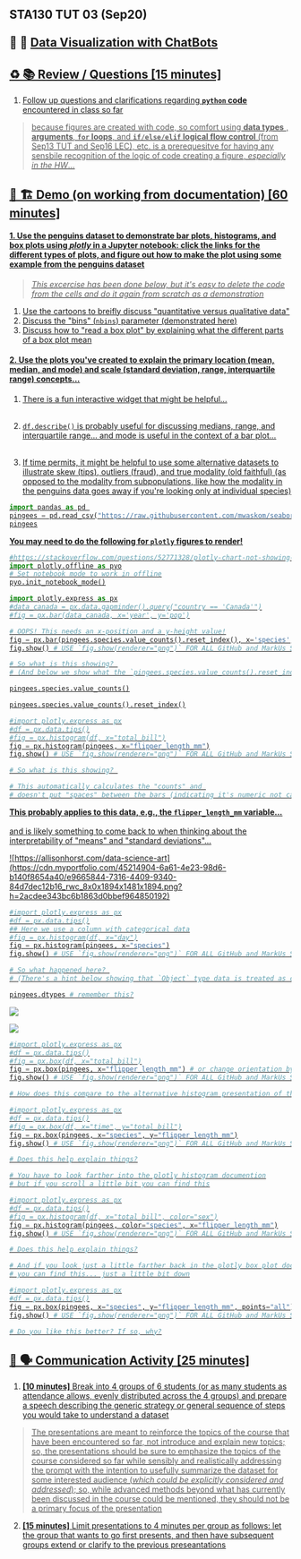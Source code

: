 ## STA130 TUT 03 (Sep20)<br><br>🎨 🤖 <u>Data Visualization with ChatBots<u>



## ♻️ 📚 Review  / Questions [15 minutes]

1. Follow up questions and clarifications regarding **`python` code** encountered in class so far 

> because figures are created with code, so comfort using **data types** , **arguments**, **`for` loops**, and **`if/else/elif` logical flow control** (from Sep13 TUT and Sep16 LEC), etc. is a prerequesitve for having any sensbile recognition of the logic of code creating a figure, *especially in the HW*...    
    
    
## 🚧 🏗️ Demo (on working from documentation)  [60 minutes]

#### 1. Use the [penguins](https://raw.githubusercontent.com/mwaskom/seaborn-data/master/penguins.csv) dataset to demonstrate [bar plots](https://plotly.com/python/bar-charts/), [histograms](https://plotly.com/python/histograms/), and [box plots](https://plotly.com/python/box-plots/) using [_plotly_](https://plotly.com/python/) in a Jupyter notebook: click the links for the different types of plots, and figure out how to make the plot using some example from the [penguins](https://raw.githubusercontent.com/mwaskom/seaborn-data/master/penguins.csv) dataset
 
> *This excercise has been done below, but it's easy to delete the code from the cells and do it again from scratch as a demonstration*
    
1. Use the cartoons to breifly discuss "quantitative versus qualitative data"
2. Discuss the "bins" (`nbins`) parameter (demonstrated [here](https://plotly.com/python/histograms/#choosing-the-number-of-bins))
3. Discuss how to "read a box plot" by explaining what the different parts of a box plot mean

#### 2. Use the plots you've created to explain the primary location (mean, median, and mode) and scale (standard deviation, range, interquartile range) concepts...
    
1. There is a fun [interactive widget](https://plotly.com/python/histograms/#histograms-in-dash) that might be helpful...<br><br>
        
2. `df.describe()` is probably useful for discussing medians, range, and interquartile range... and mode is useful in the context of a bar plot...<br><br>
        
3. If time permits, it might be helpful to use some alternative datasets to illustrate skew ([tips](https://raw.githubusercontent.com/mwaskom/seaborn-data/master/tips.csv)), outliers ([fraud](https://raw.githubusercontent.com/nsethi31/Kaggle-Data-Credit-Card-Fraud-Detection/master/creditcard.csv)), and true modality ([old faithful](https://gist.githubusercontent.com/hogwild/c2704a1ae38c0a36983bc13121050dac/raw/7fd577be21752939375d92cd3a808558106e903b/oldFaithfulGeyserDataset.csv)) (as opposed to the modality from subpopulations, like how the modality in the penguins data goes away if you're looking only at individual species)
    


```python
import pandas as pd 
pingees = pd.read_csv("https://raw.githubusercontent.com/mwaskom/seaborn-data/master/penguins.csv")
pingees
```

**You may need to do the following for `plotly` figures to render!**


```python
#https://stackoverflow.com/questions/52771328/plotly-chart-not-showing-in-jupyter-notebook
import plotly.offline as pyo
# Set notebook mode to work in offline
pyo.init_notebook_mode()
```


```python
import plotly.express as px
#data_canada = px.data.gapminder().query("country == 'Canada'")
#fig = px.bar(data_canada, x='year', y='pop')

# OOPS! This needs an x-position and a y-height value!
fig = px.bar(pingees.species.value_counts().reset_index(), x='species', y='count')
fig.show() # USE `fig.show(renderer="png")` FOR ALL GitHub and MarkUs SUBMISSIONS

# So what is this showing? 
# (And below we show what the `pingees.species.value_counts().reset_index()` "trick" is)
```


```python
pingees.species.value_counts()
```


```python
pingees.species.value_counts().reset_index()
```


```python
#import plotly.express as px
#df = px.data.tips()
#fig = px.histogram(df, x="total_bill")
fig = px.histogram(pingees, x="flipper_length_mm")
fig.show() # USE `fig.show(renderer="png")` FOR ALL GitHub and MarkUs SUBMISSIONS

# So what is this showing? 

# This automatically calculates the "counts" and 
# doesn't put "spaces" between the bars (indicating it's numeric not categorical data)
```

**This probably applies to this data, e.g., the `flipper_length_mm` variable...** <br></br>
and is likely something to come back to when thinking about the interpretability of "means" and "standard deviations"...


![https://allisonhorst.com/data-science-art](https://cdn.myportfolio.com/45214904-6a61-4e23-98d6-b140f8654a40/e9665844-7316-4409-9340-84d7dec12b16_rwc_8x0x1894x1481x1894.png?h=2acdee343bc6b1863d0bbef964850192)


```python
#import plotly.express as px
#df = px.data.tips()
## Here we use a column with categorical data
#fig = px.histogram(df, x="day")
fig = px.histogram(pingees, x="species")
fig.show() # USE `fig.show(renderer="png")` FOR ALL GitHub and MarkUs SUBMISSIONS

# So what happened here? 
# (There's a hint below showing that `Object` type data is treated as categorical data)
```


```python
pingees.dtypes # remember this?
```

![](https://blogger.googleusercontent.com/img/b/R29vZ2xl/AVvXsEhb3mixP0J2LWeQsK3VWxL8RM0tFg5-8KBLLMYSPfjzZrGw60PCyknoxmqJqyvn6yR2lS4J_8sblZs3blNsagoCq9JHxjSPhtv8PH3DnBZEmPl7zcNZaSjPwCoMQ1j6Cu8tFGULP8uZQmfV/s1600/horst+discrete+continuous.jpg)

![](https://pbs.twimg.com/media/Ehh6v4kVoAIbotc?format=jpg&name=4096x4096)


```python
#import plotly.express as px
#df = px.data.tips()
#fig = px.box(df, x="total_bill")
fig = px.box(pingees, x="flipper_length_mm") # or change orientation by using "y"
fig.show() # USE `fig.show(renderer="png")` FOR ALL GitHub and MarkUs SUBMISSIONS

# How does this compare to the alternative histogram presentation of this data?
```


```python
#import plotly.express as px
#df = px.data.tips()
#fig = px.box(df, x="time", y="total_bill")
fig = px.box(pingees, x="species", y="flipper_length_mm")
fig.show() # USE `fig.show(renderer="png")` FOR ALL GitHub and MarkUs SUBMISSIONS

# Does this help explain things?
```


```python
# You have to look farther into the plotly histogram documention
# but if you scroll a little bit you can find this

#import plotly.express as px
#df = px.data.tips()
#fig = px.histogram(df, x="total_bill", color="sex")
fig = px.histogram(pingees, color="species", x="flipper_length_mm")
fig.show() # USE `fig.show(renderer="png")` FOR ALL GitHub and MarkUs SUBMISSIONS

# Does this help explain things?
```


```python
# And if you look just a little farther back in the plotly box plot documention
# you can find this... just a little bit down

#import plotly.express as px
#df = px.data.tips()
fig = px.box(pingees, x="species", y="flipper_length_mm", points="all")
fig.show() # USE `fig.show(renderer="png")` FOR ALL GitHub and MarkUs SUBMISSIONS

# Do you like this better? If so, why?
```

## 💬 🗣️ Communication Activity [25 minutes]

1. **[10 minutes]** Break into 4 groups of 6 students (or as many students as attendance allows, evenly distributed across the 4 groups) and prepare a speech describing the generic strategy or general sequence of steps you would take to understand a dataset

> The presentations are meant to reinforce the topics of the course that have been encountered so far, not introduce and explain new topics; so, the presentations should be sure to emphasize the topics of the course considered so far while sensibly and realistically addressing the prompt with the intention to usefully summarize the dataset for some interested audience (*which could be explicitly considered and addressed*); so, while advanced methods beyond what has currently been discussed in the course could be mentioned, they should not be a primary focus of the presentation
    
2. **[15 minutes]** Limit presentations to 4 minutes per group as follows: let the group that wants to go first presents, and then have subsequent groups extend or clarify to the previous preseantations
    
